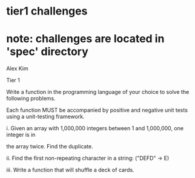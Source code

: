 # tier1 challenges

# note: challenges are located in 'spec' directory

Alex Kim

Tier 1


Write a function in the programming language of your choice to solve the following problems.

Each function MUST be accompanied by positive and negative unit tests using a unit-testing framework.

i. Given an array with 1,000,000 integers between 1 and 1,000,000, one integer is in

the array twice. Find the duplicate.

ii. Find the first non-repeating character in a string: (&quot;DEFD&quot; -&gt; E)

iii. Write a function that will shuffle a deck of cards.
